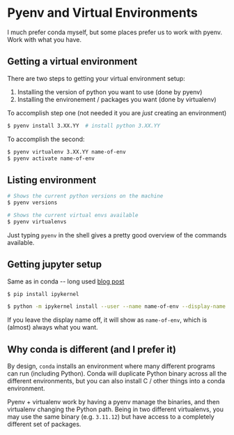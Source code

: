 # Pyenv and Virtual Environments

I much prefer conda myself, but some places prefer us to work with pyenv. Work with what you have.

## Getting a virtual environment

There are two steps to getting your virtual environment setup:
1. Installing the version of python you want to use (done by pyenv)
2. Installing the environement / packages you want (done by virtualenv)

To accomplish step one (not needed it you are _just_ creating an environment)
```bash
$ pyenv install 3.XX.YY  # install python 3.XX.YY
```

To accomplish the second:
```bash
$ pyenv virtualenv 3.XX.YY name-of-env
$ pyenv activate name-of-env
```

## Listing environment

```bash
# Shows the current python versions on the machine
$ pyenv versions

# Shows the current virtual envs available
$ pyenv virtualenvs
```

Just typing `pyenv` in the shell gives a pretty good overview of the commands available.

## Getting jupyter setup

Same as in conda -- long used [blog post](https://kiwidamien.github.io/save-the-environment-with-conda-and-how-to-let-others-run-your-programs.html)
```bash
$ pip install ipykernel

$ python -m ipykernel install --user --name name-of-env --display-name name-to-show-in-jupyter
```
If you leave the display name off, it will show as `name-of-env`, which is (almost) always what you want.


## Why conda is different (and I prefer it)

By design, `conda` installs an environment where many different programs can run (including Python). Conda will duplicate Python binary across all the different environments, but you can also install C / other things into a conda environment.

Pyenv + virtualenv work by having a pyenv manage the binaries, and then virtualenv changing the Python path. Being in two different virtualenvs, you may use the same binary (e.g. `3.11.12`) but have access to a completely different set of packages.
